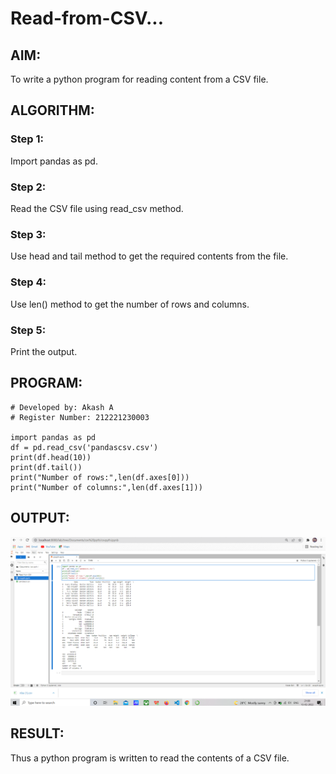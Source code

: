 # Read-from-CSV...

## AIM:
To write a python program for reading content from a CSV file.

## ALGORITHM:
### Step 1:
Import pandas as pd.

### Step 2:
Read the CSV file using read_csv method.

### Step 3:
Use head and tail method to get the required contents from the file.


### Step 4:
Use len() method to get the number of rows and columns.

### Step 5:
Print the output.

## PROGRAM:
```
# Developed by: Akash A
# Register Number: 212221230003

import pandas as pd
df = pd.read_csv('pandascsv.csv')
print(df.head(10))
print(df.tail())
print("Number of rows:",len(df.axes[0]))
print("Number of columns:",len(df.axes[1]))

```
## OUTPUT:
![output](read.png)

## RESULT:
Thus a python program is written to read the contents of a CSV file.
